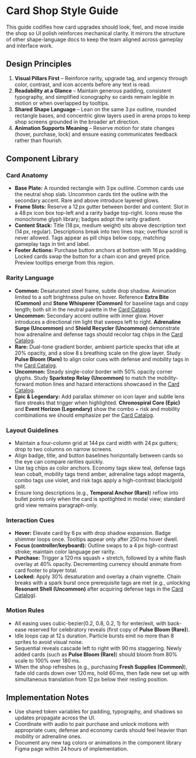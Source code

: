 # Card Shop Style Guide

This guide codifies how card upgrades should look, feel, and move inside the shop so UI polish reinforces mechanical clarity. It mirrors the structure of other shape-language docs to keep the team aligned across gameplay and interface work.

## Design Principles

1. **Visual Pillars First** – Reinforce rarity, upgrade tag, and urgency through color, contrast, and icon accents before any text is read.
2. **Readability at a Glance** – Maintain generous padding, consistent typography, and simplified iconography so cards remain legible in motion or when overlapped by tooltips.
3. **Shared Shape Language** – Lean on the same 3 px outline, rounded rectangle bases, and concentric glow layers used in arena props to keep shop screens grounded in the broader art direction.
4. **Animation Supports Meaning** – Reserve motion for state changes (hover, purchase, lock) and ensure easing communicates feedback rather than flourish.

## Component Library

### Card Anatomy

* **Base Plate:** A rounded rectangle with 3 px outline. Common cards use the neutral shop slab. Uncommon cards tint the outline with the secondary accent. Rare and above introduce layered glows.
* **Frame Slots:** Reserve a 12 px gutter between border and content. Slot in a 48 px icon box top-left and a rarity badge top-right. Icons reuse the monochrome glyph library; badges adopt the rarity gradient.
* **Content Stack:** Title (18 px, medium weight) sits above description text (14 px, regular). Descriptions break into two lines max; overflow scroll is never allowed. Tags appear as pill chips below copy, matching gameplay tags in tint and label.
* **Footer Actions:** Purchase button anchors at bottom with 16 px padding. Locked cards swap the button for a chain icon and greyed price. Preview tooltips emerge from this region.

### Rarity Language

* **Common:** Desaturated steel frame, subtle drop shadow. Animation limited to a soft brightness pulse on hover. Reference **Extra Bite (Common)** and **Stone Whisperer (Common)** for baseline tags and copy length; both sit in the neutral palette in the [Card Catalog](card_catalog.md).
* **Uncommon:** Secondary accent outline with inner glow. Hover introduces a directional rim light that sweeps left to right. **Adrenaline Surge (Uncommon)** and **Shield Recycler (Uncommon)** demonstrate how adrenaline and defense tags should recolor tag chips in the [Card Catalog](card_catalog.md).
* **Rare:** Dual-tone gradient border, ambient particle specks that idle at 20% opacity, and a slow 8 s breathing scale on the glow layer. Study **Pulse Bloom (Rare)** to align color cues with defense and mobility tags in the [Card Catalog](card_catalog.md).
* **Uncommon:** Steady single-color border with 50% opacity corner glyphs. Study **Sparkstep Relay (Uncommon)** to match the mobility-forward motion lines and hazard interactions showcased in the [Card Catalog](card_catalog.md).
* **Epic & Legendary:** Add parallax shimmer on icon layer and subtle lens flare streaks that trigger when highlighted. **Chronospiral Core (Epic)** and **Event Horizon (Legendary)** show the combo + risk and mobility combinations we should emphasize per the [Card Catalog](card_catalog.md).

### Layout Guidelines

* Maintain a four-column grid at 144 px card width with 24 px gutters; drop to two columns on narrow screens.
* Align badge, title, and button baselines horizontally between cards so the eye can compare rarities quickly.
* Use tag chips as color anchors. Economy tags skew teal, defense tags lean cobalt, mobility tags trend amber, adrenaline tags adopt magenta, combo tags use violet, and risk tags apply a high-contrast black/gold split.
* Ensure long descriptions (e.g., **Temporal Anchor (Rare)**) reflow into bullet points only when the card is spotlighted in modal view; standard grid view remains paragraph-only.

### Interaction Cues

* **Hover:** Elevate card by 6 px with drop shadow expansion. Badge shimmer loops once. Tooltips appear only after 250 ms hover dwell.
* **Focus (controller/keyboard):** Outline swaps to a 4 px high-contrast stroke; maintain color language per rarity.
* **Purchase:** Trigger a 120 ms squash + stretch, followed by a white flash overlay at 40% opacity. Decrementing currency should animate from card footer to player total.
* **Locked:** Apply 30% desaturation and overlay a chain vignette. Chain breaks with a spark burst once prerequisite tags are met (e.g., unlocking **Resonant Shell (Uncommon)** after acquiring defense tags in the [Card Catalog](card_catalog.md)).

### Motion Rules

* All easing uses cubic-bezier(0.2, 0.8, 0.2, 1) for enter/exit, with back-ease reserved for celebratory reveals (first copy of **Pulse Bloom (Rare)**).
* Idle loops cap at 12 s duration. Particle bursts emit no more than 8 sprites to avoid visual noise.
* Sequential reveals cascade left to right with 90 ms staggering. Newly added cards (such as **Pulse Bloom (Rare)**) should bloom from 80% scale to 100% over 180 ms.
* When the shop refreshes (e.g., purchasing **Fresh Supplies (Common)**), fade old cards down over 120 ms, hold 60 ms, then fade new set up with simultaneous translation from 12 px below their resting position.

## Implementation Notes

* Use shared token variables for padding, typography, and shadows so updates propagate across the UI.
* Coordinate with audio to pair purchase and unlock motions with appropriate cues; defense and economy cards should feel heavier than mobility or adrenaline ones.
* Document any new tag colors or animations in the component library Figma page within 24 hours of implementation.
